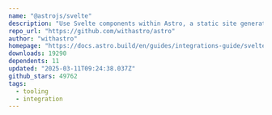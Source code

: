 ```yaml
---
name: "@astrojs/svelte"
description: "Use Svelte components within Astro, a static site generator."
repo_url: "https://github.com/withastro/astro"
author: "withastro"
homepage: "https://docs.astro.build/en/guides/integrations-guide/svelte/"
downloads: 19290
dependents: 11
updated: "2025-03-11T09:24:38.037Z"
github_stars: 49762
tags: 
  - tooling
  - integration
---
```

